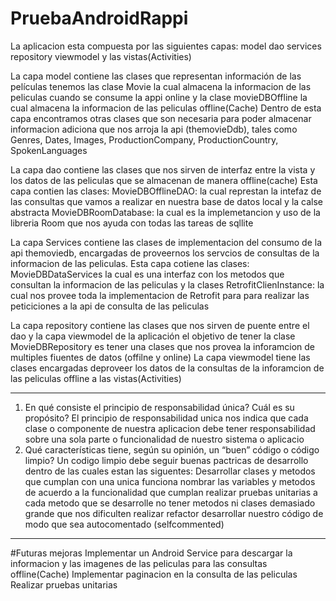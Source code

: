 # PruebaAndroidRappi

La aplicacion esta compuesta por las siguientes capas:
model
dao
services
repository
viewmodel
y las vistas(Activities)

La capa model contiene las clases que representan información de las películas 
tenemos las clase Movie la cual almacena la informacion de las peliculas cuando se consume la appi online
y la clase movieDBOffline la cual almacena la informacion de las peliculas offline(Cache)
Dentro de esta capa encontramos otras clases que son necesaria para poder almacenar informacion adiciona que nos arroja la api (themovieDdb), tales como
Genres, Dates, Images, ProductionCompany, ProductionCountry, SpokenLanguages

La capa dao contiene las clases que nos sirven de interfaz entre la vista y los datos de las peliculas que se almacenan de manera offline(cache)
Esta capa contien las clases:
MovieDBOfflineDAO: la cual represtan la intefaz de las consultas que vamos a realizar en nuestra base de datos local
y la calse abstracta MovieDBRoomDatabase: la cual es la implemetancion y uso de la libreria Room que nos ayuda con todas las tareas de sqllite

La capa Services contiene las clases de implementacion del consumo de la api themoviedb,  encargadas de proveernos los servcios de consultas de la informacion de las peliculas.
Esta capa cotiene las clases: MovieDBDataServices la cual es una interfaz con los metodos que consultan la informacion de las peliculas
y la clases RetrofitClienInstance: la cual nos provee toda la implementacion de Retrofit para para realizar las peticiciones a la api de consulta de las peliculas

La capa repository contiene las clases que nos sirven de puente entre el dao y la capa viewmodel de la aplicación
el objetivo de tener la clase MovieDBRepository es tener una clases que nos provea la inforamcion de multiples fiuentes de datos (offilne y online)
La capa viewmodel tiene las clases encargadas deproveer los datos de la consultas de la inforamcion de las peliculas offline a las vistas(Activities)
___
1. En qué consiste el principio de responsabilidad única? Cuál es su propósito? 
El principio de responsabilidad unica nos indica que cada clase o componente de nuestra aplicacion debe tener responsabilidad sobre una sola parte o funcionalidad de nuestro sistema o aplicacio
2. Qué características tiene, según su opinión, un “buen” código o código limpio? 
Un codigo limpio debe seguir buenas pactricas de desarrollo dentro de las cuales estan las siguentes:
Desarrollar clases y metodos que cumplan con una unica funciona
nombrar las variables y metodos de acuerdo a la funcionalidad que cumplan
realizar pruebas unitarias a cada metodo que se desarrolle
no tener metodos ni clases demasiado grande que nos dificulten realizar refactor
desarrollar nuestro código de modo que sea autocomentado (selfcommented)
___
#Futuras mejoras
Implementar un Android Service para descargar la informacion y las imagenes de las peliculas para las consultas offline(Cache)
Implementar paginacion en la consulta de las peliculas
Realizar pruebas unitarias

